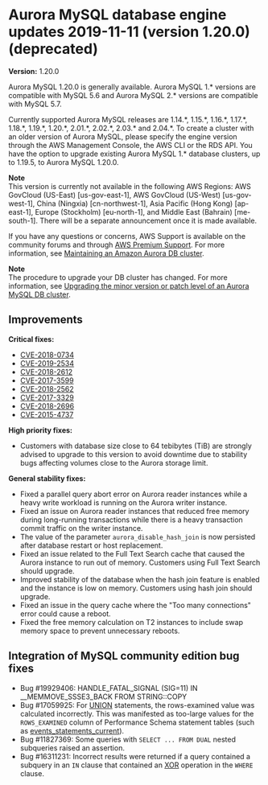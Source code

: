 # Aurora MySQL database engine updates 2019\-11\-11 \(version 1\.20\.0\) \(deprecated\)<a name="AuroraMySQL.Updates.1200"></a>

**Version:** 1\.20\.0

 Aurora MySQL 1\.20\.0 is generally available\. Aurora MySQL 1\.\* versions are compatible with MySQL 5\.6 and Aurora MySQL 2\.\* versions are compatible with MySQL 5\.7\. 

 Currently supported Aurora MySQL releases are 1\.14\.\*, 1\.15\.\*, 1\.16\.\*, 1\.17\.\*, 1\.18\.\*, 1\.19\.\*, 1\.20\.\*, 2\.01\.\*, 2\.02\.\*, 2\.03\.\* and 2\.04\.\*\. To create a cluster with an older version of Aurora MySQL, please specify the engine version through the AWS Management Console, the AWS CLI or the RDS API\. You have the option to upgrade existing Aurora MySQL 1\.\* database clusters, up to 1\.19\.5, to Aurora MySQL 1\.20\.0\. 

**Note**  
 This version is currently not available in the following AWS Regions: AWS GovCloud \(US\-East\) \[us\-gov\-east\-1\], AWS GovCloud \(US\-West\) \[us\-gov\-west\-1\], China \(Ningxia\) \[cn\-northwest\-1\], Asia Pacific \(Hong Kong\) \[ap\-east\-1\], Europe \(Stockholm\) \[eu\-north\-1\], and Middle East \(Bahrain\) \[me\-south\-1\]\. There will be a separate announcement once it is made available\. 

 If you have any questions or concerns, AWS Support is available on the community forums and through [AWS Premium Support](http://aws.amazon.com/support)\. For more information, see [Maintaining an Amazon Aurora DB cluster](USER_UpgradeDBInstance.Maintenance.md)\. 

**Note**  
The procedure to upgrade your DB cluster has changed\. For more information, see [Upgrading the minor version or patch level of an Aurora MySQL DB cluster](AuroraMySQL.Updates.Patching.md)\.

## Improvements<a name="AuroraMySQL.Updates.1200.Improvements"></a>

 **Critical fixes:** 
+ [CVE\-2018\-0734](https://cve.mitre.org/cgi-bin/cvename.cgi?name=CVE-2018-0734)
+ [CVE\-2019\-2534](https://cve.mitre.org/cgi-bin/cvename.cgi?name=CVE-2019-2534)
+ [CVE\-2018\-2612](https://cve.mitre.org/cgi-bin/cvename.cgi?name=CVE-2018-2612)
+ [CVE\-2017\-3599](https://cve.mitre.org/cgi-bin/cvename.cgi?name=CVE-2017-3599)
+ [CVE\-2018\-2562](https://cve.mitre.org/cgi-bin/cvename.cgi?name=CVE-2018-2562)
+ [CVE\-2017\-3329](https://nvd.nist.gov/vuln/detail/CVE-2017-3329)
+ [CVE\-2018\-2696](https://cve.mitre.org/cgi-bin/cvename.cgi?name=CVE-2018-2696)
+ [CVE\-2015\-4737](https://cve.mitre.org/cgi-bin/cvename.cgi?name=CVE-2015-4737)

 **High priority fixes:** 
+  Customers with database size close to 64 tebibytes \(TiB\) are strongly advised to upgrade to this version to avoid downtime due to stability bugs affecting volumes close to the Aurora storage limit\. 

 **General stability fixes:** 
+  Fixed a parallel query abort error on Aurora reader instances while a heavy write workload is running on the Aurora writer instance\. 
+  Fixed an issue on Aurora reader instances that reduced free memory during long\-running transactions while there is a heavy transaction commit traffic on the writer instance\. 
+  The value of the parameter `aurora_disable_hash_join` is now persisted after database restart or host replacement\. 
+  Fixed an issue related to the Full Text Search cache that caused the Aurora instance to run out of memory\. Customers using Full Text Search should upgrade\. 
+  Improved stability of the database when the hash join feature is enabled and the instance is low on memory\. Customers using hash join should upgrade\. 
+  Fixed an issue in the query cache where the "Too many connections" error could cause a reboot\. 
+  Fixed the free memory calculation on T2 instances to include swap memory space to prevent unnecessary reboots\. 

## Integration of MySQL community edition bug fixes<a name="AuroraMySQL.Updates.1200.Patches"></a>
+  Bug \#19929406: HANDLE\_FATAL\_SIGNAL \(SIG=11\) IN \_\_MEMMOVE\_SSSE3\_BACK FROM STRING::COPY 
+  Bug \#17059925: For [UNION](https://dev.mysql.com/doc/refman/5.6/en/union.html) statements, the rows\-examined value was calculated incorrectly\. This was manifested as too\-large values for the `ROWS_EXAMINED` column of Performance Schema statement tables \(such as [events\_statements\_current](https://dev.mysql.com/doc/refman/5.6/en/events-statements-current-table.html)\)\. 
+  Bug \#11827369: Some queries with `SELECT ... FROM DUAL` nested subqueries raised an assertion\. 
+  Bug \#16311231: Incorrect results were returned if a query contained a subquery in an `IN` clause that contained an [XOR](https://dev.mysql.com/doc/refman/5.6/en/logical-operators.html#operator_xor) operation in the `WHERE` clause\. 